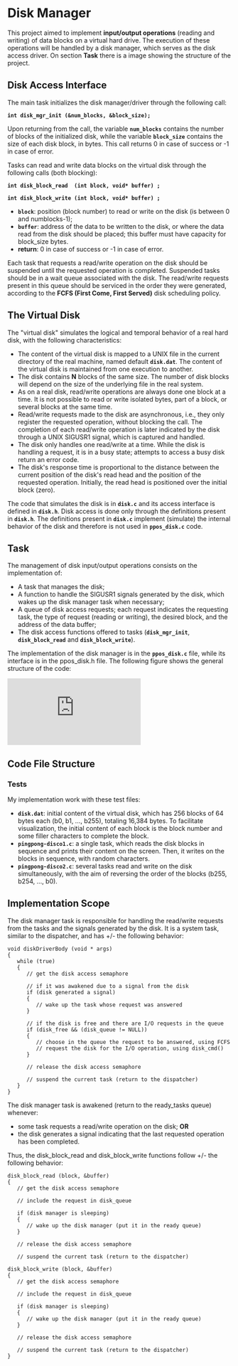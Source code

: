 # Disk Manager

This project aimed to implement **input/output operations** (reading and writing) of data blocks on a virtual hard drive. The execution of these operations will be handled by a disk manager, which serves as the disk access driver. On section **Task** there is a image showing the structure of the project.

## Disk Access Interface

The main task initializes the disk manager/driver through the following call:

**`int disk_mgr_init (&num_blocks, &block_size);`**

Upon returning from the call, the variable **`num_blocks`** contains the number of blocks of the initialized disk, while the variable **`block_size`** contains the size of each disk block, in bytes. This call returns 0 in case of success or -1 in case of error.

Tasks can read and write data blocks on the virtual disk through the following calls (both blocking):

**`int disk_block_read  (int block, void* buffer) ;`**

**`int disk_block_write (int block, void* buffer) ;`**

 - **`block`**: position (block number) to read or write on the disk (is between 0 and numblocks-1);
 - **`buffer`**: address of the data to be written to the disk, or where the data read from the disk should be placed; this buffer must have capacity for block_size bytes.
 - **return**: 0 in case of success or -1 in case of error.

Each task that requests a read/write operation on the disk should be suspended until the requested operation is completed. Suspended tasks should be in a wait queue associated with the disk. The read/write requests present in this queue should be serviced in the order they were generated, according to the **FCFS (First Come, First Served)** disk scheduling policy.

## The Virtual Disk

The "virtual disk" simulates the logical and temporal behavior of a real hard disk, with the following characteristics:

- The content of the virtual disk is mapped to a UNIX file in the current directory of the real machine, named default **`disk.dat`**. The content of the virtual disk is maintained from one execution to another.
- The disk contains **N** blocks of the same size. The number of disk blocks will depend on the size of the underlying file in the real system.
- As on a real disk, read/write operations are always done one block at a time. It is not possible to read or write isolated bytes, part of a block, or several blocks at the same time.
- Read/write requests made to the disk are asynchronous, i.e., they only register the requested operation, without blocking the call. The completion of each read/write operation is later indicated by the disk through a UNIX SIGUSR1 signal, which is captured and handled.
- The disk only handles one read/write at a time. While the disk is handling a request, it is in a busy state; attempts to access a busy disk return an error code.
- The disk's response time is proportional to the distance between the current position of the disk's read head and the position of the requested operation. Initially, the read head is positioned over the initial block (zero).

The code that simulates the disk is in **`disk.c`** and its access interface is defined in **`disk.h`**. Disk access is done only through the definitions present in **`disk.h`**. The definitions present in **`disk.c`** implement (simulate) the internal behavior of the disk and therefore is not used in **`ppos_disk.c`** code.

## Task

The management of disk input/output operations consists on the implementation of:

 - A task that manages the disk;
 - A function to handle the SIGUSR1 signals generated by the disk, which wakes up the disk manager task when necessary;
 - A queue of disk access requests; each request indicates the requesting task, the type of request (reading or writing), the desired block, and the address of the data buffer;
 - The disk access functions offered to tasks (**`disk_mgr_init`**, **`disk_block_read`** and **`disk_block_write`**).

The implementation of the disk manager is in the **`ppos_disk.c`** file, while its interface is in the ppos_disk.h file. The following figure shows the general structure of the code:

![Schema](https://wiki.inf.ufpr.br/maziero/lib/exe/fetch.php?cache=&media=so:ppos_disk.png)

## Code File Structure
### Tests

My implementation work with these test files:

 - **`disk.dat`**: initial content of the virtual disk, which has 256 blocks of 64 bytes each (b0, b1, …, b255), totaling 16,384 bytes. To facilitate visualization, the initial content of each block is the block number and some filler characters to complete the block.
 - **`pingpong-disco1.c`**: a single task, which reads the disk blocks in sequence and prints their content on the screen. Then, it writes on the blocks in sequence, with random characters.
 - **`pingpong-disco2.c`**: several tasks read and write on the disk simultaneously, with the aim of reversing the order of the blocks (b255, b254, …, b0).

## Implementation Scope

The disk manager task is responsible for handling the read/write requests from the tasks and the signals generated by the disk. It is a system task, similar to the dispatcher, and has +/- the following behavior:

```
void diskDriverBody (void * args)
{
   while (true) 
   {
      // get the disk access semaphore
 
      // if it was awakened due to a signal from the disk
      if (disk generated a signal)
      {
         // wake up the task whose request was answered
      }
 
      // if the disk is free and there are I/O requests in the queue
      if (disk_free && (disk_queue != NULL))
      {
         // choose in the queue the request to be answered, using FCFS
         // request the disk for the I/O operation, using disk_cmd()
      }
 
      // release the disk access semaphore
 
      // suspend the current task (return to the dispatcher)
   }
}
```

The disk manager task is awakened (return to the ready_tasks queue) whenever:

 - some task requests a read/write operation on the disk; **OR**
 - the disk generates a signal indicating that the last requested operation has been completed.

Thus, the disk_block_read and disk_block_write functions follow +/- the following behavior:

```
disk_block_read (block, &buffer)
{
   // get the disk access semaphore
 
   // include the request in disk_queue
 
   if (disk manager is sleeping)
   {
      // wake up the disk manager (put it in the ready queue)
   }
 
   // release the disk access semaphore
 
   // suspend the current task (return to the dispatcher)

```

```
disk_block_write (block, &buffer)
{
   // get the disk access semaphore
 
   // include the request in disk_queue
 
   if (disk manager is sleeping)
   {
      // wake up the disk manager (put it in the ready queue)
   }
 
   // release the disk access semaphore
 
   // suspend the current task (return to the dispatcher)
}
```
